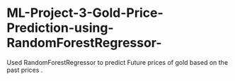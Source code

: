 # ML-Project-3-Gold-Price-Prediction-using-RandomForestRegressor-
Used RandomForestRegressor to predict Future prices of gold based on the past prices .
